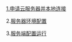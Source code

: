 [1.申请云服务器并本地连接](http://www.jianshu.com/p/e3dd1ada6497)

2.[服务器环境配置](http://www.jianshu.com/p/2976f56b5eb7)

3.[服务端配置运行](http://www.jianshu.com/p/ca27a32f7826)